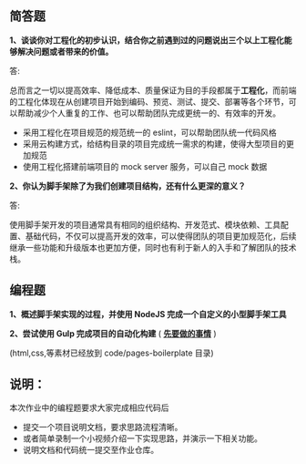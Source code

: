 ## 简答题

**1、谈谈你对工程化的初步认识，结合你之前遇到过的问题说出三个以上工程化能够解决问题或者带来的价值。**

答:

总而言之一切以提高效率、降低成本、质量保证为目的手段都属于**工程化**，而前端的工程化体现在从创建项目开始到编码、预览、测试、提交、部署等各个环节，可以帮助减少个人重复的工作、也可以帮助团队完成更统一的、有效率的开发。

- 采用工程化在项目规范的规范统一的 eslint，可以帮助团队统一代码风格
- 采用云构建方式，给结构目录的项目完成统一需求的构建，使得大型项目的更加规范
- 使用工程化搭建前端项目的 mock server 服务，可以自己 mock 数据

**2、你认为脚手架除了为我们创建项目结构，还有什么更深的意义？**

答:

使用脚手架开发的项目通常具有相同的组织结构、开发范式、模块依赖、工具配置、基础代码，不仅可以提高开发的效率，可以使得团队的项目更加规范化，后续继承一些功能和升级版本也更加方便，同时也有利于新人的入手和了解团队的技术栈。

## 编程题

**1、概述脚手架实现的过程，并使用 NodeJS 完成一个自定义的小型脚手架工具**

**2、尝试使用 Gulp 完成项目的自动化构建** ( **[先要做的事情](./notes/下载包是出错的解决方式.md)** )

(html,css,等素材已经放到 code/pages-boilerplate 目录)

## 说明：

本次作业中的编程题要求大家完成相应代码后

- 提交一个项目说明文档，要求思路流程清晰。
- 或者简单录制一个小视频介绍一下实现思路，并演示一下相关功能。
- 说明文档和代码统一提交至作业仓库。
